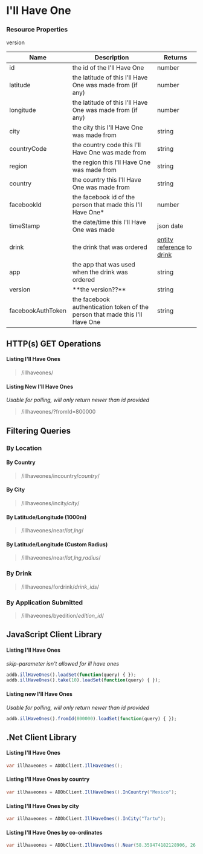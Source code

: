 ﻿I'll Have One
=============

### Resource Properties
<table>
    <thead>
        <tr>
            <th>Name</th>
            <th>Description</th>
            <th>Returns</th>
        </tr>
    </thead>
    <tbody>
        <tr>
            <td>id</td>
            <td>the id of the I'll Have One</td>
            <td>number</td>
        </tr>
        <tr>
            <td>latitude</td>
            <td>the latitude of this I'll Have One was made from (if any)</td>
            <td>number</td>
        </tr>
        <tr>
            <td>longitude</td>
            <td>the latitude of this I'll Have One was made from (if any)</td>
            <td>number</td>
        </tr>
        <tr>
            <td>city</td>
            <td>the city this I'll Have One was made from</td>
            <td>string</td>
        </tr>
		<tr>
            <td>countryCode</td>
            <td>the country code this I'll Have One was made from</td>
            <td>string</td>
        </tr>
		<tr>
            <td>region</td>
            <td>the region this I'll Have One was made from</td>
            <td>string</td>
        </tr>
        <tr>
            <td>country</td>
            <td>the country this I'll Have One was made from</td>
            <td>string</td>
        </tr>
        <tr>
            <td>facebookId</td>
            <td>the facebook id of the person that made this I'll Have One*</td>
            <td>number</td>
        </tr>
        <tr>
            <td>timeStamp</td>
            <td>the date/time this I'll Have One was made</td>
            <td>json date</td>
        </tr>
        <tr>
            <td>drink</td>
            <td>the drink that was ordered</td>
            <td><a href="/drinks-api/docs/v2/general/entity-reference">entity reference</a> to <a href="/drinks-api/docs/v2/drinks">drink</a></td>
        </tr>
        <tr>
            <td>app</td>
            <td>the app that was used when the drink was ordered</td>
            <td>string</td>
        </tr>
		 <tr>
            <td>version</td>
            <td>**the version??**</td>
            <td>string</td>
        </tr>
		version
        <tr>
            <td>facebookAuthToken</td>
            <td>the facebook authentication token of the person that made this I'll Have One</td>
            <td>string</td>
        </tr>
    </tbody>
</table>

## HTTP(s) GET Operations
#### Listing I'll Have Ones

> /illhaveones/

#### Listing New I'll Have Ones
*Usable for polling, will only return newer than id provided*

> /illhaveones/?fromId=800000

## Filtering Queries
### By Location
#### By Country

> /illhaveones/incountry/*country*/

#### By City

> /illhaveones/incity/*city*/

#### By Latitude/Longitude (1000m)

> /illhaveones/near/*lat*,*lng*/

#### By Latitude/Longitude (Custom Radius)

> /illhaveones/near/*lat*,*lng*,*radius*/

### By Drink

> /illhaveones/fordrink/*drink_ids*/

### By Application Submitted

> /illhaveones/byedition/*edition_id*/

## JavaScript Client Library
#### Listing I'll Have Ones
*skip-parameter isn't allowed for ill have ones*

``` js
addb.illHaveOnes().loadSet(function(query) { });
addb.illHaveOnes().take(10).loadSet(function(query) { });
```

#### Listing new I'll Have Ones
*Usable for polling, will only return newer than id provided*

``` js
addb.illHaveOnes().fromId(800000).loadSet(function(query) { });
```

## .Net Client Library
#### Listing I'll Have Ones

``` csharp
var illhaveones = ADDbClient.IllHaveOnes();
```

#### Listing I'll Have Ones by country
``` csharp
var illhaveones = ADDbClient.IllHaveOnes().InCountry("Mexico");
```

#### Listing I'll Have Ones by city
``` csharp
var illhaveones = ADDbClient.IllHaveOnes().InCity("Tartu");
```

#### Listing I'll Have Ones by co-ordinates
``` csharp
var illhaveones = ADDbClient.IllHaveOnes().Near(58.359474182128906, 26.68110466003418, 90000);
```

